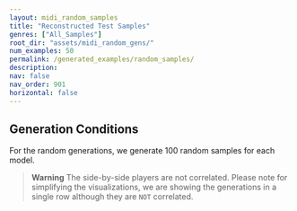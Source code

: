 ```yaml
---
layout: midi_random_samples
title: "Reconstructed Test Samples"
genres: ["All_Samples"]
root_dir: "assets/midi_random_gens/"
num_examples: 50
permalink: /generated_examples/random_samples/
description: 
nav: false
nav_order: 901
horizontal: false
---
```


## Generation Conditions

For the random generations, we generate 100 random samples for each model.

> **Warning**
> The side-by-side players are not correlated. Please note for simplifying the visualizations, we are showing the 
> generations in a single row although they are `NOT` correlated.


 